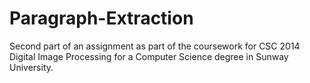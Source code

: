 # Paragraph-Extraction
Second part of an assignment as part of the coursework for CSC 2014 Digital Image Processing for a Computer Science degree in Sunway University.

